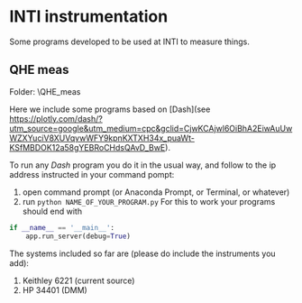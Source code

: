 # INTI instrumentation

Some programs developed to be used at INTI to measure things.


## QHE meas

Folder: \QHE_meas

Here we include some programs based on [Dash](see https://plotly.com/dash/?utm_source=google&utm_medium=cpc&gclid=CjwKCAjwl6OiBhA2EiwAuUwWZXYuciV8XUVqvwWFY9kpnKXTXH34x_puaWt-KSfMBDOK12a58gYEBRoCHdsQAvD_BwE).

To run any _Dash_ program you do it in the usual way, and follow to the ip address instructed in your command pompt:
  1. open command prompt (or Anaconda Prompt, or Terminal, or whatever)
  2. run `python NAME_OF_YOUR_PROGRAM.py`
For this to work your programs should end with 
```python
if __name__ == '__main__':
    app.run_server(debug=True)
```

The systems included so far are (please do include the instruments you add):

1. Keithley 6221 (current source)
2. HP 34401 (DMM)

